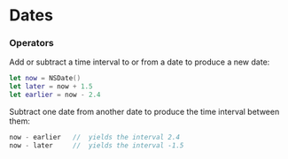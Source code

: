 Dates
=====


### Operators

Add or subtract a time interval to or from a date to produce a new date:

```swift
let now = NSDate()
let later = now + 1.5
let earlier = now - 2.4
```

Subtract one date from another date to produce the time interval between them:

```swift
now - earlier   //  yields the interval 2.4
now - later     //  yields the interval -1.5
```
